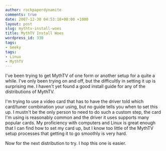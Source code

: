 ```yaml
---
author: rockpaperdynamite
comments: true
date: 2007-12-30 04:53:18+00:00 +1000
layout: post
slug: mythtv-install-woes
title: MythTV Install Woes
wordpress_id: 330
tags:
- Geeky
tags:
- Linux
- MythTV
---
```


I've been trying to get MythTV of one form or another setup for a quite a while. I've only been trying on and off, but the difficultly in setting it up is surprising me. I haven't yet found a good install guide for any of the distributions of MythTV.

I'm trying to use a video card that has to have the driver told which card/tuner combination your using, but no guide tells you when to set this up. I mustn't be the only person to need to do such a custom step, the card I'm using is reasonably common and the driver it uses supports many popular cards. My proficiency with computers and Linux is great enough that I can find how to set my card up, but I know too little of the MythTV setup processes that getting it to go smoothly is very hard.

Now for the next distribution to try. I hop this one is easier.

